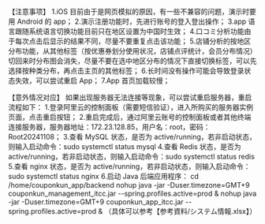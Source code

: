 【注意事项】
1.iOS 目前由于是网页模拟的原因，有一些不兼容的问题，演示时要用 Android 的 app； 2.演示注册功能时，先进行账号的登入登出操作；
3.app 语言跟随系统语言切换功能目前只在地区设置为中国时生效； 4.口コミ分析功能由于每次点击后显示的结果不同，尽量不要重复点击该功能； 5.店铺分析的按地区分布功能，从其他标签（按优惠券划分使用状况，店铺点评统计，会员分布情况）切回来时分布图会消失，尽量不要在选中地区分布的情况下直接切换标签，可以先选择按种类分布，再点击主页的其他标签； 6.长时间没有操作可能会导致登录状态失效，可以尝试重启 App；
7.App 首页加载较慢；

【意外情况对应】
如果出现服务器无法连接等现象，可以尝试重启服务器，重启流程如下： 1.登录阿里云的控制面板（需要短信验证），进入所购买的服务器实例页面，点击重启按钮； 2.重启完成后，通过阿里云账号的控制面板或者其他终端连接服务器，服务器地址：172.23.128.85，用户名：root，密码：Root20241108； 3.查看 MySQL 状态，是否为 active/running，若非启动状态，则输入启动命令：sudo systemctl status mysql 4.查看 Redis 状态，是否为 active/running，若非启动状态，则输入启动命令：sudo systemctl status redis 5.查看 nginx 状态，是否为 active/running，若非启动状态，则输入启动命令：sudo systemctl status nginx 6.启动 Java 后端应用程序：
cd /home/couponkun_app/backend
nohup java -jar -Duser.timezone=GMT+9 couponkun_management_itcc.jar --spring.profiles.active=prod &
nohup java -jar -Duser.timezone=GMT+9 couponkun_app_itcc.jar --spring.profiles.active=prod &
（具体可以参考【参考資料/システム情報.xlsx】）
